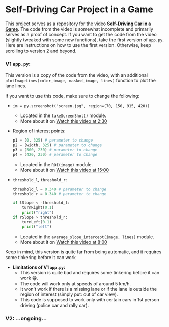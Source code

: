 # Self-Driving Car Project in a Game

This project serves as a repository for the video __[Self-Driving Car in a Game](https://www.youtube.com/watch?v=OzPakNSU0gU)__. The code from the video is somewhat incomplete and primarily serves as a proof of concept. If you want to get the code from the video (slightly tweaked with some new functions), take the first version of `app.py`. Here are instructions on how to use the first version. Otherwise, keep scrolling to version 2 and beyond.

### V1 `app.py`:

This version is a copy of the code from the video, with an additional `plotImageLines(color_image, masked_image, lines)` function to plot the lane lines.

If you want to use this code, make sure to change the following:

- `im = py.screenshot("screen.jpg", region=(70, 150, 915, 420))`
    - Located in the `takeScreenShot()` module.
    - More about it on [Watch this video at 2:30](https://www.youtube.com/watch?v=OzPakNSU0gU)

- Region of interest points:
    ```python
    p1 = (0, 325) # parameter to change
    p2 = (width, 325) # parameter to change
    p3 = (500, 230) # parameter to change   
    p4 = (420, 230) # parameter to change
    ```
    - Located in the `ROI(image)` module.
    - More about it on [Watch this video at 15:00](https://www.youtube.com/watch?v=OzPakNSU0gU)

- `threshold_l`, `threshold_r`:
    ```python
    threshold_l = 0.340 # parameter to change
    threshold_r = 0.340 # parameter to change

    if lSlope < -threshold_l:
        turnRight(0.1)
        print("right")
    if rSlope > threshold_r:
        turnLeft(0.1)
        print("left")
    ```
    - Located in the `average_slope_intercept(image, lines)` module.
    - More about it on [Watch this video at 8:00](https://www.youtube.com/watch?v=J3SqAEKu-xQ)

Keep in mind, this version is quite far from being automatic, and it requires some tinkering before it can work
- **Limitations of V1 `app.py`:**
    - This version is quite bad and requires some tinkering before it can work 😁.
    - The code will work only at speeds of around 5 km/h.
    - It won't work if there is a missing lane or if the lane is outside the region of interest (simply put: out of car view).
    - This code is supposed to work only with certain cars in 1st person driving (police car and rally car).

### V2: ...ongoing...
